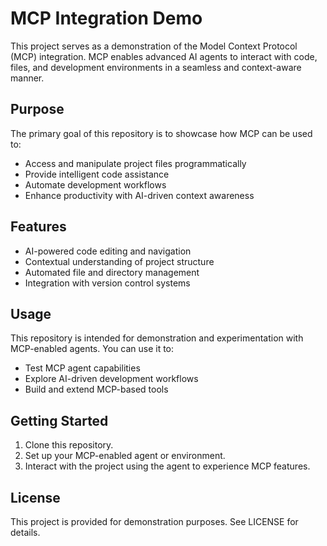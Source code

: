 # MCP Integration Demo

This project serves as a demonstration of the Model Context Protocol (MCP) integration. MCP enables advanced AI agents to interact with code, files, and development environments in a seamless and context-aware manner.

## Purpose

The primary goal of this repository is to showcase how MCP can be used to:
- Access and manipulate project files programmatically
- Provide intelligent code assistance
- Automate development workflows
- Enhance productivity with AI-driven context awareness

## Features
- AI-powered code editing and navigation
- Contextual understanding of project structure
- Automated file and directory management
- Integration with version control systems

## Usage
This repository is intended for demonstration and experimentation with MCP-enabled agents. You can use it to:
- Test MCP agent capabilities
- Explore AI-driven development workflows
- Build and extend MCP-based tools

## Getting Started
1. Clone this repository.
2. Set up your MCP-enabled agent or environment.
3. Interact with the project using the agent to experience MCP features.

## License
This project is provided for demonstration purposes. See LICENSE for details.
